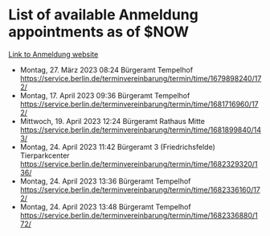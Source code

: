 # List of available Anmeldung appointments as of $NOW
[Link to Anmeldung website](https://service.berlin.de/terminvereinbarung/termin/tag.php?termin=1&anliegen[]=120686&dienstleisterlist=122210,122217,327316,122219,327312,122227,327314,122231,327346,122243,327348,122254,122252,329742,122260,329745,122262,329748,122271,327278,122273,327274,122277,327276,330436,122280,327294,122282,327290,122284,327292,122291,327270,122285,327266,122286,327264,122296,327268,150230,329760,122297,327286,122294,327284,122312,329763,122314,329775,122304,327330,122311,327334,122309,327332,317869,122281,327352,122279,329772,122283,122276,327324,122274,327326,122267,329766,122246,327318,122251,327320,122257,327322,122208,327298,122226,327300&herkunft=http%3A%2F%2Fservice.berlin.de%2Fdienstleistung%2F120686%2F)
- Montag, 27. März 2023 08:24 Bürgeramt Tempelhof https://service.berlin.de/terminvereinbarung/termin/time/1679898240/172/
- Montag, 17. April 2023 09:36 Bürgeramt Tempelhof https://service.berlin.de/terminvereinbarung/termin/time/1681716960/172/
- Mittwoch, 19. April 2023 12:24 Bürgeramt Rathaus Mitte https://service.berlin.de/terminvereinbarung/termin/time/1681899840/143/
- Montag, 24. April 2023 11:42 Bürgeramt 3 (Friedrichsfelde) Tierparkcenter https://service.berlin.de/terminvereinbarung/termin/time/1682329320/136/
- Montag, 24. April 2023 13:36 Bürgeramt Tempelhof https://service.berlin.de/terminvereinbarung/termin/time/1682336160/172/
- Montag, 24. April 2023 13:48 Bürgeramt Tempelhof https://service.berlin.de/terminvereinbarung/termin/time/1682336880/172/

